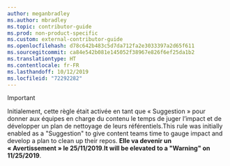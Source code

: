 ```yaml
---
author: meganbradley
ms.author: mbradley
ms.topic: contributor-guide
ms.prod: non-product-specific
ms.custom: external-contributor-guide
ms.openlocfilehash: d78c642b483c5d7da712fa2e3033397a2d65f611
ms.sourcegitcommit: ca84e542b081e145052f38967e826f6ef25da1b2
ms.translationtype: HT
ms.contentlocale: fr-FR
ms.lasthandoff: 10/12/2019
ms.locfileid: "72292282"
---
```

> [!IMPORTANT]
> <span data-ttu-id="e88da-101">Initialement, cette règle était activée en tant que « Suggestion » pour donner aux équipes en charge du contenu le temps de juger l’impact et de développer un plan de nettoyage de leurs référentiels.</span><span class="sxs-lookup"><span data-stu-id="e88da-101">This rule was initially enabled as a "Suggestion" to give content teams time to gauge impact and develop a plan to clean up their repos.</span></span> <span data-ttu-id="e88da-102">**Elle va devenir un « Avertissement » le 25/11/2019**.</span><span class="sxs-lookup"><span data-stu-id="e88da-102">**It will be elevated to a "Warning" on 11/25/2019**.</span></span>